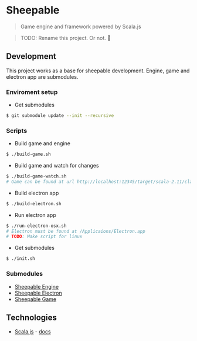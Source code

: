 # Sheepable #
> Game engine and framework powered by Scala.js

> TODO: Rename this project. Or not. :sheep:

## Development ##
This project works as a base for sheepable development. Engine, game and electron app are submodules.

### Enviroment setup ###
* Get submodules
``` Bash
$ git submodule update --init --recursive
```
### Scripts ###
* Build game and engine
``` Bash
$ ./build-game.sh
```
* Build game and watch for changes
``` Bash
$ ./build-game-watch.sh
# Game can be found at url http://localhost:12345/target/scala-2.11/classes/index-dev.html
```
* Build electron app
``` Bash
$ ./build-electron.sh
```
* Run electron app
``` Bash
$ ./run-electron-osx.sh
# Electron must be found at /Applicaions/Electron.app
# TODO: Make script for linux
```
* Get submodules
``` Bash
$ ./init.sh
```

### Submodules ###
* [Sheepable Engine](https://github.com/monotomato/sheepable-engine)
* [Sheepable Electron](https://github.com/monotomato/sheepable-electron)
* [Sheepable Game](https://github.com/monotomato/sheepable-electron)

## Technologies ##
* [Scala.js](http://www.scala-js.org/) - [docs](http:://www.scala-js.org/doc/)
